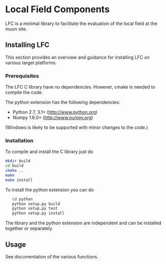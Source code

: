Local Field Components
======================

LFC is a minimal library to facilitate the evaluation of the local field at the muon site. 



Installing LFC
--------------
This section provides an overview and guidance for installing LFC on
various target platforms.

### Prerequisites

The LFC C library have no dependencies. However, cmake is
needed to compile the code.

The python extension has the following dependencies:

* Python 2.7, 3.1+      (http://www.python.org)
* Numpy 1.6.0+          (http://www.numpy.org)

(Windows is likely to be supported with minor changes to the code.)


### Installation

To compile and install the C library just do

```bash
mkdir build
cd build
cmake ..
make
make install
```

To install the python extension you can do

```bash
   cd python
   python setup.py build
   python setup.py test
   python setup.py install
```

The library and the python extension are independent and
can be installed together or separately.


Usage
-----

See documentation of the various functions.
